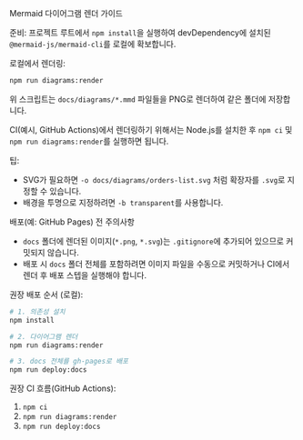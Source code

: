 Mermaid 다이어그램 렌더 가이드

준비: 프로젝트 루트에서 `npm install`을 실행하여 devDependency에 설치된 `@mermaid-js/mermaid-cli`를 로컬에 확보합니다.

로컬에서 렌더링:

```bash
npm run diagrams:render
```

위 스크립트는 `docs/diagrams/*.mmd` 파일들을 PNG로 렌더하여 같은 폴더에 저장합니다.

CI(예시, GitHub Actions)에서 렌더링하기 위해서는 Node.js를 설치한 후 `npm ci` 및 `npm run diagrams:render`를 실행하면 됩니다.

팁:
- SVG가 필요하면 `-o docs/diagrams/orders-list.svg` 처럼 확장자를 `.svg`로 지정할 수 있습니다.
- 배경을 투명으로 지정하려면 `-b transparent`를 사용합니다.

배포(예: GitHub Pages) 전 주의사항

- `docs` 폴더에 렌더된 이미지(`*.png`, `*.svg`)는 `.gitignore`에 추가되어 있으므로 커밋되지 않습니다.
- 배포 시 `docs` 폴더 전체를 포함하려면 이미지 파일을 수동으로 커밋하거나 CI에서 렌더 후 배포 스텝을 실행해야 합니다.

권장 배포 순서 (로컬):

```bash
# 1. 의존성 설치
npm install

# 2. 다이어그램 렌더
npm run diagrams:render

# 3. docs 전체를 gh-pages로 배포
npm run deploy:docs
```

권장 CI 흐름(GitHub Actions):

1. `npm ci`
2. `npm run diagrams:render`
3. `npm run deploy:docs`

